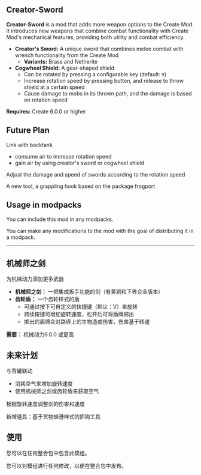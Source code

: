 ## Creator-Sword

**Creator-Sword** is a mod that adds more weapon options to the Create Mod. It introduces new weapons that combine combat functionality with Create Mod's mechanical features, providing both utility and combat efficiency.

*   **Creator's Sword:** A unique sword that combines melee combat with wrench functionality from the Create Mod
    *   **Variants:** Brass and Netherite
*   **Cogwheel Shield:** A gear-shaped shield
    *   Can be rotated by pressing a configurable key (default: `V`)
    *   Increase rotation speed by pressing button, and release to throw shield at a certain speed
    *   Cause damage to mobs in its thrown path, and the damage is based on rotation speed

**Requires:** Create 6.0.0 or higher

## Future Plan

Link with backtank

*   consume air to increase rotation speed
*   gain air by using creator's sword or cogwheel shield

Adjust the damage and speed of swords according to the rotation speed

A new tool, a grappling hook based on the package frogport

## Usage in modpacks

You can include this mod in any modpacks.

You can make any modifications to the mod with the goal of distributing it in a modpack.

***

## 机械师之剑

为机械动力添加更多武器

*   **机械师之剑：** 一把集成扳手功能的剑（有黄铜和下界合金版本）
*   **齿轮盾：** 一个齿轮样式的盾
    *   可通过按下可自定义的快捷键（默认：V）来旋转
    *   持续按键可增加旋转速度，松开后可将盾牌掷出
    *   掷出的盾牌会对路径上的生物造成伤害，伤害基于转速

**需要：** 机械动力6.0.0 或更高

## 未来计划

与背罐联动

*   消耗空气来增加旋转速度
*   使用机械师之剑或齿轮盾来获取空气

根据旋转速度调整剑的伤害和速度

新增道具：基于货物蛙港样式的抓钩工具

## 使用

您可以在任何整合包中包含此模组。

您可以对模组进行任何修改，以便在整合包中发布。